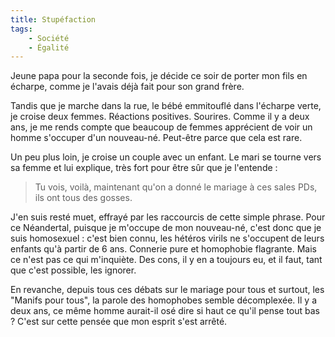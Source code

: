 ```yaml
---
title: Stupéfaction
tags:
    - Société
    - Égalité
---
```


Jeune papa pour la seconde fois, je décide ce soir de porter mon fils en
écharpe, comme je l'avais déjà fait pour son grand frère.

<!-- more -->

Tandis que je marche dans la rue, le bébé emmitouflé dans l'écharpe verte, je
croise deux femmes. Réactions positives. Sourires. Comme il y a deux ans, je me
rends compte que beaucoup de femmes apprécient de voir un homme s'occuper d'un
nouveau-né. Peut-être parce que cela est rare.

Un peu plus loin, je croise un couple avec un enfant. Le mari se tourne vers sa
femme et lui explique, très fort pour être sûr que je l'entende :

> Tu vois, voilà, maintenant qu'on a donné le mariage à ces sales PDs, ils ont
> tous des gosses.

J'en suis resté muet, effrayé par les raccourcis de cette simple phrase. Pour ce
Néandertal, puisque je m'occupe de mon nouveau-né, c'est donc que je suis
homosexuel : c'est bien connu, les hétéros virils ne s'occupent de leurs enfants
qu'à partir de 6 ans. Connerie pure et homophobie flagrante. Mais ce n'est pas
ce qui m'inquiète. Des cons, il y en a toujours eu, et il faut, tant que
c'est possible, les ignorer.

En revanche, depuis tous ces débats sur le mariage pour tous et surtout, les
"Manifs pour tous", la parole des homophobes semble décomplexée. Il y a deux
ans, ce même homme aurait-il osé dire si haut ce qu'il pense tout bas ? C'est
sur cette pensée que mon esprit s'est arrêté.
